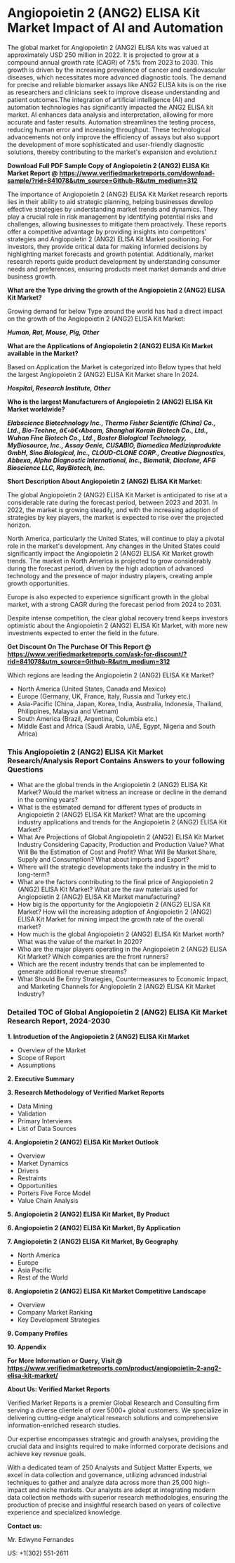 <meta name="title" content="Global Angiopoietin 2 (ANG2) ELISA Kit Market Impact of AI and Automation"><meta name="description" content="The global market for Angiopoietin 2 (ANG2) ELISA kits was valued at approximately USD 250 million in 2022. It is projected to grow at a compound annual growth rate (CAGR"><meta name="title" content="Angiopoietin 2 (ANG2) ELISA Kit Market Size, Share, Scope, Trends, Growth, Opportunities, Analysis, Forecast"><h1>Angiopoietin 2 (ANG2) ELISA Kit Market Impact of AI and Automation</h1>The global market for Angiopoietin 2 (ANG2) ELISA kits was valued at approximately USD 250 million in 2022. It is projected to grow at a compound annual growth rate (CAGR) of 7.5% from 2023 to 2030. This growth is driven by the increasing prevalence of cancer and cardiovascular diseases, which necessitates more advanced diagnostic tools. The demand for precise and reliable biomarker assays like ANG2 ELISA kits is on the rise as researchers and clinicians seek to improve disease understanding and patient outcomes.The integration of artificial intelligence (AI) and automation technologies has significantly impacted the ANG2 ELISA kit market. AI enhances data analysis and interpretation, allowing for more accurate and faster results. Automation streamlines the testing process, reducing human error and increasing throughput. These technological advancements not only improve the efficiency of assays but also support the development of more sophisticated and user-friendly diagnostic solutions, thereby contributing to the market's expansion and evolution.t</p><p id="" class=""><strong>Download Full PDF Sample Copy of Angiopoietin 2 (ANG2) ELISA Kit Market Report @ <a href="https://www.verifiedmarketreports.com/download-sample/?rid=841078&utm_source=Github-R&utm_medium=312" target="_blank">https://www.verifiedmarketreports.com/download-sample/?rid=841078&utm_source=Github-R&utm_medium=312</a></strong></p><p>The importance of&nbsp;Angiopoietin 2 (ANG2) ELISA Kit Market research reports lies in their ability to aid strategic planning, helping businesses develop effective strategies by understanding market trends and dynamics. They play a crucial role in risk management by identifying potential risks and challenges, allowing businesses to mitigate them proactively. These reports offer a competitive advantage by providing insights into competitors' strategies and Angiopoietin 2 (ANG2) ELISA Kit Market positioning. For investors, they provide critical data for making informed decisions by highlighting market forecasts and growth potential. Additionally, market research reports guide product development by understanding consumer needs and preferences, ensuring products meet market demands and drive business growth.</p><p><strong>What are the&nbsp;Type driving the growth of the Angiopoietin 2 (ANG2) ELISA Kit Market?</strong></p><p id="" class="">Growing demand for below Type around the world has had a direct impact on the growth of the Angiopoietin 2 (ANG2) ELISA Kit Market:</p><em><strong>Human, Rat, Mouse, Pig, Other</strong></em></p><strong>What are the&nbsp;Applications&nbsp;of Angiopoietin 2 (ANG2) ELISA Kit Market available in the Market?</strong></p><p id="" class="">Based on Application the Market is categorized into Below types that held the largest Angiopoietin 2 (ANG2) ELISA Kit Market share In 2024.</p><em><strong>Hospital, Research Institute, Other</strong></em></p><strong>Who is the largest Manufacturers of Angiopoietin 2 (ANG2) ELISA Kit Market worldwide?</strong></p><p><em><strong>Elabscience Biotechnology Inc., Thermo Fisher Scientific (China) Co., Ltd., Bio-Techne, â€‹â€‹Abcam, Shanghai Korain Biotech Co., Ltd., Wuhan Fine Biotech Co., Ltd., Boster Biological Technology, MyBiosource, Inc., Assay Genie, CUSABIO, Biomedica Medizinprodukte GmbH, Sino Biological, Inc., CLOUD-CLONE CORP., Creative Diagnostics, Abbexa, Alpha Diagnostic International, Inc., Biomatik, Diaclone, AFG Bioscience LLC, RayBiotech, Inc.</strong></em></p><p id="" class=""><strong>Short Description About Angiopoietin 2 (ANG2) ELISA Kit Market:</strong></p><p>The global Angiopoietin 2 (ANG2) ELISA Kit Market is anticipated to rise at a considerable rate during the forecast period, between 2023 and 2031. In 2022, the market is growing steadily, and with the increasing adoption of strategies by key players, the market is expected to rise over the projected horizon.</p><p>North America, particularly the United States, will continue to play a pivotal role in the market's development. Any changes in the United States could significantly impact the Angiopoietin 2 (ANG2) ELISA Kit Market growth trends. The market in North America is projected to grow considerably during the forecast period, driven by the high adoption of advanced technology and the presence of major industry players, creating ample growth opportunities.</p><p>Europe is also expected to experience significant growth in the global market, with a strong CAGR during the forecast period from 2024 to 2031.</p><p>Despite intense competition, the clear global recovery trend keeps investors optimistic about the Angiopoietin 2 (ANG2) ELISA Kit Market, with more new investments expected to enter the field in the future.</p><p id="" class=""><strong>Get Discount On The Purchase Of This Report @ <a href="https://www.verifiedmarketreports.com/ask-for-discount/?rid=841078&utm_source=Github-R&utm_medium=312" target="_blank">https://www.verifiedmarketreports.com/ask-for-discount/?rid=841078&utm_source=Github-R&utm_medium=312</a></strong></p>Which regions are leading the Angiopoietin 2 (ANG2) ELISA Kit Market?</p><ul><li>North America (United States, Canada and Mexico)</li><li>Europe (Germany, UK, France, Italy, Russia and Turkey etc.)</li><li>Asia-Pacific (China, Japan, Korea, India, Australia, Indonesia, Thailand, Philippines, Malaysia and Vietnam)</li><li>South America (Brazil, Argentina, Columbia etc.)</li><li>Middle East and Africa (Saudi Arabia, UAE, Egypt, Nigeria and South Africa)</li></ul><h3 id="" class="">This Angiopoietin 2 (ANG2) ELISA Kit Market Research/Analysis Report Contains Answers to your following Questions</h3><ul><li>What are the global trends in the Angiopoietin 2 (ANG2) ELISA Kit Market? Would the market witness an increase or decline in the demand in the coming years?</li><li>What is the estimated demand for different types of products in Angiopoietin 2 (ANG2) ELISA Kit Market? What are the upcoming industry applications and trends for the Angiopoietin 2 (ANG2) ELISA Kit Market?</li><li>What Are Projections of Global Angiopoietin 2 (ANG2) ELISA Kit Market Industry Considering Capacity, Production and Production Value? What Will Be the Estimation of Cost and Profit? What Will Be Market Share, Supply and Consumption? What about imports and Export?</li><li>Where will the strategic developments take the industry in the mid to long-term?</li><li>What are the factors contributing to the final price of Angiopoietin 2 (ANG2) ELISA Kit Market? What are the raw materials used for Angiopoietin 2 (ANG2) ELISA Kit Market manufacturing?</li><li>How big is the opportunity for the Angiopoietin 2 (ANG2) ELISA Kit Market? How will the increasing adoption of Angiopoietin 2 (ANG2) ELISA Kit Market for mining impact the growth rate of the overall market?</li><li>How much is the global Angiopoietin 2 (ANG2) ELISA Kit Market worth? What was the value of the market In 2020?</li><li>Who are the major players operating in the Angiopoietin 2 (ANG2) ELISA Kit Market? Which companies are the front runners?</li><li>Which are the recent industry trends that can be implemented to generate additional revenue streams?</li><li>What Should Be Entry Strategies, Countermeasures to Economic Impact, and Marketing Channels for Angiopoietin 2 (ANG2) ELISA Kit Market Industry?</li></ul><h3 id="" class="">Detailed TOC of Global Angiopoietin 2 (ANG2) ELISA Kit Market Research Report, 2024-2030</h3><p id="" class=""><strong>1. Introduction of the Angiopoietin 2 (ANG2) ELISA Kit Market</strong></p><ul><li>Overview of the Market</li><li>Scope of Report</li><li>Assumptions</li></ul><p id="" class=""><strong>2. Executive Summary</strong></p><p id="" class=""><strong>3. Research Methodology of Verified Market Reports</strong></p><ul><li>Data Mining</li><li>Validation</li><li>Primary Interviews</li><li>List of Data Sources</li></ul><p id="" class=""><strong>4. Angiopoietin 2 (ANG2) ELISA Kit Market Outlook</strong></p><ul><li>Overview</li><li>Market Dynamics</li><li>Drivers</li><li>Restraints</li><li>Opportunities</li><li>Porters Five Force Model</li><li>Value Chain Analysis</li></ul><p id="" class=""><strong>5. Angiopoietin 2 (ANG2) ELISA Kit Market, By Product</strong></p><p id="" class=""><strong>6. Angiopoietin 2 (ANG2) ELISA Kit Market, By Application</strong></p><p id="" class=""><strong>7. Angiopoietin 2 (ANG2) ELISA Kit Market, By Geography</strong></p><ul><li>North America</li><li>Europe</li><li>Asia Pacific</li><li>Rest of the World</li></ul><p id="" class=""><strong>8. Angiopoietin 2 (ANG2) ELISA Kit Market Competitive Landscape</strong></p><ul><li>Overview</li><li>Company Market Ranking</li><li>Key Development Strategies</li></ul><p id="" class=""><strong>9. Company Profiles</strong></p><p id="" class=""><strong>10. Appendix</strong></p><p id="" class=""><strong>For More Information or Query, Visit @ <a href="https://www.verifiedmarketreports.com/product/angiopoietin-2-ang2-elisa-kit-market/" target="_blank">https://www.verifiedmarketreports.com/product/angiopoietin-2-ang2-elisa-kit-market/</a></strong></p><p id="" class=""><strong>About Us: Verified Market Reports</strong></p><p id="" class="">Verified Market Reports is a premier Global Research and Consulting firm serving a diverse clientele of over 5000+ global customers. We specialize in delivering cutting-edge analytical research solutions and comprehensive information-enriched research studies.</p><p id="" class="">Our expertise encompasses strategic and growth analyses, providing the crucial data and insights required to make informed corporate decisions and achieve key revenue goals.</p><p id="" class="">With a dedicated team of 250 Analysts and Subject Matter Experts, we excel in data collection and governance, utilizing advanced industrial techniques to gather and analyze data across more than 25,000 high-impact and niche markets. Our analysts are adept at integrating modern data collection methods with superior research methodologies, ensuring the production of precise and insightful research based on years of collective experience and specialized knowledge.</p><p id="" class=""><strong>Contact us:</strong></p><p id="" class="">Mr. Edwyne Fernandes</p><p id="" class="">US: +1(302) 551-2611</p>